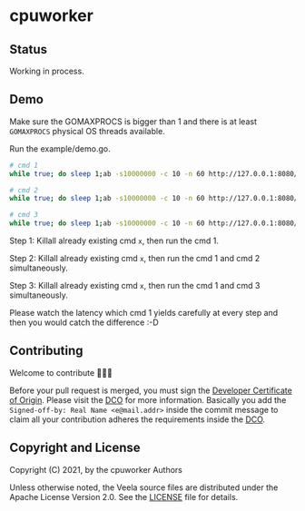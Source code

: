 # cpuworker

## Status

Working in process.

## Demo

Make sure the GOMAXPROCS is bigger than 1 and there is at least `GOMAXPROCS` physical OS threads available.

Run the example/demo.go.

```bash
# cmd 1
while true; do sleep 1;ab -s10000000 -c 10 -n 60 http://127.0.0.1:8080/delay1ms; done

# cmd 2
while true; do sleep 1;ab -s10000000 -c 10 -n 60 http://127.0.0.1:8080/checksumWithoutCpuWorker; done

# cmd 3
while true; do sleep 1;ab -s10000000 -c 10 -n 60 http://127.0.0.1:8080/checksumWithCpuWorker; done
```

Step 1: Killall already existing cmd `x`, then run the cmd 1.

Step 2: Killall already existing cmd `x`, then run the cmd 1 and cmd 2 simultaneously.

Step 3: Killall already existing cmd `x`, then run the cmd 1 and cmd 3 simultaneously.

Please watch the latency which cmd 1 yields carefully at every step and then you would catch the difference :-D

## Contributing

Welcome to contribute 🎉🎉🎉

Before your pull request is merged, you must sign the [Developer Certificate of Origin](https://developercertificate.org/). Please visit the [DCO](https://github.com/apps/dco) for more information. Basically you add the `Signed-off-by: Real Name <e@mail.addr>` inside the commit message to claim all your contribution adheres the requirements inside the [DCO](https://github.com/apps/dco).

## Copyright and License

Copyright (C) 2021, by the cpuworker Authors

Unless otherwise noted, the Veela source files are distributed under the Apache License Version 2.0. See the [LICENSE](LICENSE) file for details.
